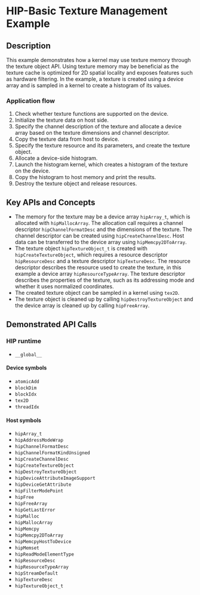# HIP-Basic Texture Management Example

## Description
This example demonstrates how a kernel may use texture memory through the texture object API. Using texture memory may be beneficial as the texture cache is optimized for 2D spatial locality and exposes features such as hardware filtering. In the example, a texture is created using a device array and is sampled in a kernel to create a histogram of its values.

### Application flow 
1. Check whether texture functions are supported on the device.
2. Initialize the texture data on host side.
3. Specify the channel description of the texture and allocate a device array based on the texture dimensions and channel descriptor.
4. Copy the texture data from host to device.
5. Specify the texture resource and its parameters, and create the texture object.
6. Allocate a device-side histogram.
7. Launch the histogram kernel, which creates a histogram of the texture on the device.
8. Copy the histogram to host memory and print the results.
9. Destroy the texture object and release resources.

## Key APIs and Concepts
- The memory for the texture may be a device array `hipArray_t`, which is allocated with `hipMallocArray`. The allocation call requires a channel descriptor `hipChannelFormatDesc` and the dimensions of the texture. The channel descriptor can be created using `hipCreateChannelDesc`. Host data can be transferred to the device array using `hipMemcpy2DToArray`.
- The texture object `hipTextureObject_t` is created with `hipCreateTextureObject`, which requires a resource descriptor `hipResourceDesc` and a texture descriptor `hipTextureDesc`. The resource descriptor describes the resource used to create the texture, in this example a device array `hipResourceTypeArray`. The texture descriptor describes the properties of the texture, such as its addressing mode and whether it uses normalized coordinates.
- The created texture object can be sampled in a kernel using `tex2D`.
- The texture object is cleaned up by calling `hipDestroyTextureObject` and the device array is cleaned up by calling `hipFreeArray`.

## Demonstrated API Calls
### HIP runtime
- `__global__`

#### Device symbols
- `atomicAdd`
- `blockDim`
- `blockIdx`
- `tex2D`
- `threadIdx`

#### Host symbols
- `hipArray_t`
- `hipAddressModeWrap`
- `hipChannelFormatDesc`
- `hipChannelFormatKindUnsigned`
- `hipCreateChannelDesc`
- `hipCreateTextureObject`
- `hipDestroyTextureObject`
- `hipDeviceAttributeImageSupport`
- `hipDeviceGetAttribute`
- `hipFilterModePoint`
- `hipFree`
- `hipFreeArray`
- `hipGetLastError`
- `hipMalloc`
- `hipMallocArray`
- `hipMemcpy`
- `hipMemcpy2DToArray`
- `hipMemcpyHostToDevice`
- `hipMemset`
- `hipReadModeElementType`
- `hipResourceDesc`
- `hipResourceTypeArray`
- `hipStreamDefault`
- `hipTextureDesc`
- `hipTextureObject_t`
